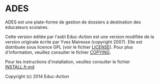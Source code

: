 # ADES

ADES est une plate-forme de gestion de dossiers à destination des éducateurs
scolaires.

Cette version éditée par l'asbl Educ-Action est une version modifiée de la
version originale écrite par Yves Mairesse (copyright 2007).
Elle est distribuée sous licence GPL (voir le fichier [LICENSE](LICENSE)).
Pour plus d'information, veuillez consulter le fichier [COPYING](COPYING).

Pour les instructions d'installation, veuillez consulter le fichier [INSTALL.fr.md](INSTALL.fr.md)

Copyright (c) 2014 Educ-Action
